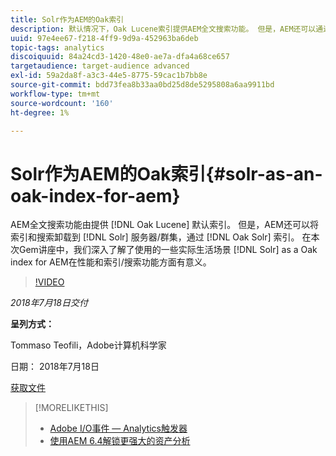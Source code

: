 ```yaml
---
title: Solr作为AEM的Oak索引
description: 默认情况下，Oak Lucene索引提供AEM全文搜索功能。 但是，AEM还可以通过Oak Solr索引将索引和搜索卸载到Solr服务器/群集。 在本次Gem课程中，我们深入了解一些现实生活场景，在这些场景中，使用Solr作为AEM的Oak索引在性能和索引/搜索功能方面很有意义。
uuid: 97e4ee67-f218-4ff9-9d9a-452963ba6deb
topic-tags: analytics
discoiquuid: 84a24cd3-1420-48e0-ae7a-dfa4a68ce657
targetaudience: target-audience advanced
exl-id: 59a2da8f-a3c3-44e5-8775-59cac1b7bb8e
source-git-commit: bdd73fea8b33aa0bd25d8de5295808a6aa9911bd
workflow-type: tm+mt
source-wordcount: '160'
ht-degree: 1%

---
```


# Solr作为AEM的Oak索引{#solr-as-an-oak-index-for-aem}

AEM全文搜索功能由提供 [!DNL Oak Lucene] 默认索引。 但是，AEM还可以将索引和搜索卸载到 [!DNL Solr] 服务器/群集，通过 [!DNL Oak Solr] 索引。 在本次Gem讲座中，我们深入了解了使用的一些实际生活场景 [!DNL Solr] as a Oak index for AEM在性能和索引/搜索功能方面有意义。

>[!VIDEO](https://video.tv.adobe.com/v/23023/?quality=9)

*2018年7月18日交付*

**呈列方式：**

Tommaso Teofili，Adobe计算机科学家

日期： 2018年7月18日

[获取文件](assets/aem-gems-solr-oakaem-071818.pdf)

<!--
[Get back to the Overview](https://helpx.adobe.com/experience-manager/kt/eseminars/gems/aem-index.html)
-->

>[!MORELIKETHIS]
>
>* [Adobe I/O事件 — Analytics触发器](aem-analytics-triggers.md)
>* [使用AEM 6.4解锁更强大的资产分析](https://helpx.adobe.com/experience-manager/kt/eseminars/experience-insider/exp-asset-analytics-64.html)


<!-- wrong link, needs to be replaced. removed for now:
>* [Getting the most out of digital interactions with AEM and Analytics](https://helpx.adobe.com/experience-manager/kt/eseminars/ask-the-expert/aem-getting-the-most-out-of-digital-interactions-with-aem-and-analytics.html) 
-->
